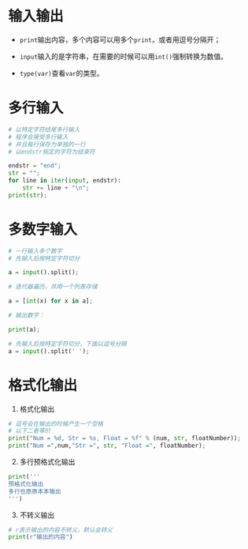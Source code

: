 # 输入输出

- `print`输出内容，多个内容可以用多个`print`，或者用逗号分隔开；

- `input`输入的是字符串，在需要的时候可以用`int()`强制转换为数值。

- `type(var)`查看`var`的类型。

# 多行输入

```python
# 以特定字符结尾多行输入
# 程序会接受多行输入
# 并且每行保存为单独的一行
# 以endstr规定的字符为结束符

endstr = "end";
str = "";
for line in iter(input, endstr):
	str += line + "\n";
print(str);
```

# 多数字输入

```python
# 一行输入多个数字
# 先输入后按特定字符切分

a = input().split();

# 迭代器遍历，并用一个列表存储

a = [int(x) for x in a];

# 输出数字：

print(a);
```

```python
# 先输入后按特定字符切分，下面以逗号分隔
a = input().split(' ');
```

# 格式化输出

1. 格式化输出
```python
# 逗号会在输出的时候产生一个空格
# 以下二者等价
print("Num = %d, Str = %s, Float = %f" % (num, str, floatNumber));
print("Num =",num,"Str =", str, "Float =", floatNumber);
```

2. 多行预格式化输出
```python
print('''
预格式化输出
多行也原原本本输出
''')
```

3. 不转义输出
```python
# r表示输出的内容不转义，默认会转义
print(r"输出的内容")
```
